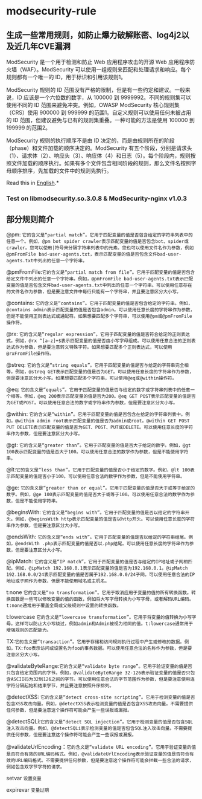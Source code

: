 # modsecurity-rule
## 生成一些常用规则，如防止爆力破解账密、log4j2以及近几年CVE漏洞  
ModSecurity 是一个用于检测和防止 Web 应用程序攻击的开源 Web 应用程序防火墙（WAF）。ModSecurity 可以使用一组规则来匹配和处理请求和响应。每个规则都有一个唯一的 ID，用于标识和引用该规则1。

ModSecurity 规则的 ID 范围没有严格的限制，但是有一些约定和建议。一般来说，ID 应该是一个六位数的数字，从 100000 到 9999992。不同的规则集可以使用不同的 ID 范围来避免冲突。例如，OWASP ModSecurity 核心规则集（CRS）使用 900000 到 999999 的范围1。自定义规则可以使用任何未被占用的 ID 范围，但建议避免与已有的规则集重叠。一种可能的方法是使用 100000 到 199999 的范围2。

ModSecurity 规则的执行顺序不是由 ID 决定的，而是由规则所在的阶段（phase）和文件加载的顺序决定的。ModSecurity 有五个阶段，分别是请求头（1）、请求体（2）、响应头（3）、响应体（4）和日志（5）。每个阶段内，规则按照文件加载的顺序执行。如果有多个文件包含相同阶段的规则，那么文件名按照字母顺序排序，先加载的文件中的规则先执行。


Read this in [English](README_en.md).*

###  Test on libmodsecurity.so.3.0.8 & ModSecurity-nginx v1.0.3

## 部分规则简介
@pm: `它的含义是“partial match”。它用于匹配变量的值是否包含给定的字符串列表中的任意一个。例如，@pm bot spider crawler表示匹配变量的值是否包含bot、spider或crawler。您可以使用|符号来分隔字符串列表中的元素。您也可以使用文件名作为参数，例如@pmFromFile bad-user-agents.txt，表示匹配变量的值是否包含文件bad-user-agents.txt中列出的任意一个字符串。`

@pmFromFile:`它的含义是“partial match from file”。它用于匹配变量的值是否包含给定文件中列出的任意一个字符串。例如，@pmFromFile bad-user-agents.txt表示匹配变量的值是否包含文件bad-user-agents.txt中列出的任意一个字符串。可以使用任意存在的文件名作为参数，但是要注意文件中每行只能有一个字符串，并且要注意区分大小写。`

@contains: `它的含义是“contains”。它用于匹配变量的值是否包含给定的字符串。例如，@contains admin表示匹配变量的值是否包含admin。可以使用任意长度的字符串作为参数，但是不能使用正则表达式或通配符。如果想要匹配多个字符串，可以使用@pm或@pmFromFile操作符。`

@rx: `它的含义是“regular expression”。它用于匹配变量的值是否符合给定的正则表达式。例如，@rx ^[a-z]+$表示匹配变量的值是否由小写字母组成。可以使用任意合法的正则表达式作为参数，但是要注意转义特殊字符。如果想要匹配多个正则表达式，可以使用@rxFromFile操作符。`

@streq: `它的含义是“string equals”。它用于匹配变量的值是否与给定的字符串完全相等。例如，@streq GET表示匹配变量的值是否为GET。可以使用任意长度的字符串作为参数，但是要注意区分大小写。如果想要匹配多个字符串，可以使用@eq或@within操作符。`

@eq: `它的含义是“equals”。它用于匹配变量的值是否与给定的数字或字符串列表中的任意一个相等。例如，@eq 200表示匹配变量的值是否为200。@eq GET POST表示匹配变量的值是否为GET或POST。可以使用任意合法的数字或字符串作为参数，但是要注意区分大小写。`

@within: `它的含义是“within”。它用于匹配变量的值是否包含在给定的字符串列表中。例如，@within admin root表示匹配变量的值是否为admin或root。@within GET POST PUT DELETE表示匹配变量的值是否为GET、POST、PUT或DELETE。可以使用任意长度的字符串作为参数，但是要注意区分大小写。`

@gt: `它的含义是“greater than”。它用于匹配变量的值是否大于给定的数字。例如，@gt 100表示匹配变量的值是否大于100。可以使用任意合法的数字作为参数，但是不能使用字符串。`

@lt:`它的含义是“less than”。它用于匹配变量的值是否小于给定的数字。例如，@lt 100表示匹配变量的值是否小于100。可以使用任意合法的数字作为参数，但是不能使用字符串。`

@ge: `它的含义是“greater than or equal”。它用于匹配变量的值是否大于或等于给定的数字。例如，@ge 100表示匹配变量的值是否大于或等于100。可以使用任意合法的数字作为参数，但是不能使用字符串。`

@beginsWith: `它的含义是“begins with”。它用于匹配变量的值是否以给定的字符串开头。例如，@beginsWith http表示匹配变量的值是否以http开头。可以使用任意长度的字符串作为参数，但是要注意区分大小写。`

@endsWith: `它的含义是“ends with”。它用于匹配变量的值是否以给定的字符串结尾。例如，@endsWith .php表示匹配变量的值是否以.php结尾。可以使用任意长度的字符串作为参数，但是要注意区分大小写。`

@ipMatch: `它的含义是“IP match”。它用于匹配变量的值是否与给定的IP地址或子网相匹配。例如，@ipMatch 192.168.0.1表示匹配变量的值是否为192.168.0.1。@ipMatch 192.168.0.0/24表示匹配变量的值是否属于192.168.0.0/24子网。可以使用任意合法的IP地址或子网作为参数，但是不能使用域名或主机名。`

t:none `它的含义是“no transformation”。它用于取消应用于变量的值的所有转换函数。转换函数是一些可以修改变量的值的函数，例如将大写字母转换为小写字母，或者解码URL编码。t:none通常用于覆盖全局或父级规则中设置的转换函数。`

t:lowercase `它的含义是“lowercase transformation”。它用于将变量的值转换为小写字母。这样可以防止大小写绕过，例如admin和Admin被视为相同的值。t:lowercase通常用于增强规则的匹配能力。`

TX:`它的含义是“transaction”。它用于存储和访问规则执行过程中产生或修改的数据。例如，TX:foo表示访问或设置名为foo的事务数据。可以使用任意合法的名称作为参数，但是要注意区分大小写。`

@validateByteRange:`它的含义是“validate byte range”。它用于验证变量的值是否只包含给定范围内的字节。例如，@validateByteRange 32-126表示验证变量的值是否只包含ASCII码为32到126之间的字节。可以使用任意合法的字节范围作为参数，但是要注意使用连字符分隔起始和结束字节，并且要注意按照升序排列。`

@detectXSS: `它的含义是“detect cross-site scripting”。它用于检测变量的值是否包含XSS攻击向量。例如，@detectXSS表示检测变量的值是否包含XSS攻击向量。不需要提供任何参数，但是要注意这个操作符可能会产生一些误报或漏报。`

@detectSQLi:`它的含义是“detect SQL injection”。它用于检测变量的值是否包含SQL注入攻击向量。例如，@detectSQLi表示检测变量的值是否包含SQL注入攻击向量。不需要提供任何参数，但是要注意这个操作符可能会产生一些误报或漏报。`

@validateUrlEncoding：`它的含义是“validate URL encoding”。它用于验证变量的值是否符合有效的URL编码格式。例如，@validateUrlEncoding表示验证变量的值是否符合有效的URL编码格式。不需要提供任何参数，但是要注意这个操作符可能会拦截一些合法的请求，例如包含双字节字符的请求。`

setvar `设置变量`

expirevar `变量过期` 
